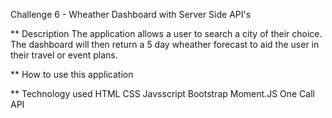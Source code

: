 Challenge 6 - Wheather Dashboard with Server Side API's

** Description
The application allows a user to search a city of their choice. The dashboard will then return a 5 day wheather forecast to aid the user in their travel or event plans. 

** How to use this application


** Technology used
HTML
CSS
Javsscript
Bootstrap
Moment.JS
One Call API
